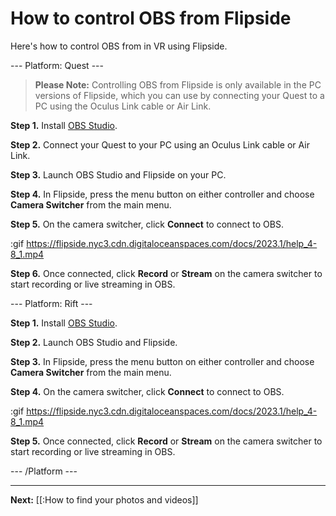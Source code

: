 # How to control OBS from Flipside

Here's how to control OBS from in VR using Flipside.

--- Platform: Quest ---

> **Please Note:** Controlling OBS from Flipside is only available in the PC versions of Flipside, which you can use by connecting your Quest to a PC using the Oculus Link cable or Air Link.

**Step 1.** Install [OBS Studio](https://obsproject.com/).

**Step 2.** Connect your Quest to your PC using an Oculus Link cable or Air Link.

**Step 3.** Launch OBS Studio and Flipside on your PC.

**Step 4.** In Flipside, press the menu button on either controller and choose **Camera Switcher** from the main menu.

**Step 5.** On the camera switcher, click **Connect** to connect to OBS.

:gif https://flipside.nyc3.cdn.digitaloceanspaces.com/docs/2023.1/help_4-8_1.mp4

**Step 6.** Once connected, click **Record** or **Stream** on the camera switcher to start recording or live streaming in OBS.

--- Platform: Rift ---

**Step 1.** Install [OBS Studio](https://obsproject.com/).

**Step 2.** Launch OBS Studio and Flipside.

**Step 3.** In Flipside, press the menu button on either controller and choose **Camera Switcher** from the main menu.

**Step 4.** On the camera switcher, click **Connect** to connect to OBS.

:gif https://flipside.nyc3.cdn.digitaloceanspaces.com/docs/2023.1/help_4-8_1.mp4

**Step 5.** Once connected, click **Record** or **Stream** on the camera switcher to start recording or live streaming in OBS.

--- /Platform ---

---

**Next:** [[:How to find your photos and videos]]
